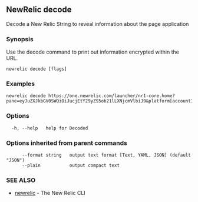 ## NewRelic decode

Decode a New Relic String to reveal information about the page application

### Synopsis

Use the decode command to print out information encrypted within the URL. 

```
newrelic decode [flags]
```

### Examples

```
newrelic decode https://one.newrelic.com/launcher/nr1-core.home?pane=eyJuZXJkbGV0SWQiOiJucjEtY29yZS5ob21lLXNjcmVlbiJ9&platform[accountId]=1

```

### Options

```
  -h, --help   help for Decoded
```

### Options inherited from parent commands

```
      --format string   output text format [Text, YAML, JSON] (default "JSON")
      --plain           output compact text
```

### SEE ALSO

* [newrelic](newrelic.md)	 - The New Relic CLI

